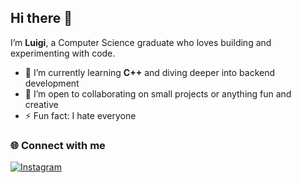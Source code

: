 ## Hi there 👋  

I’m **Luigi**, a Computer Science graduate who loves building and experimenting with code.  

- 🌱 I’m currently learning **C++** and diving deeper into backend development  
- 👯 I’m open to collaborating on small projects or anything fun and creative    
- ⚡ Fun fact: I hate everyone 

### 🌐 Connect with me  
[![Instagram](https://img.shields.io/badge/Instagram-%40wigibaybee-E4405F?style=for-the-badge&logo=instagram&logoColor=white)](https://www.instagram.com/wigibaybee/)
